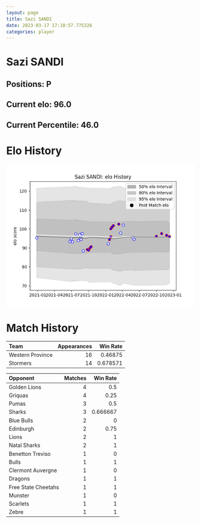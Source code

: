 ```yaml
---  
layout: page  
title: Sazi SANDI  
date: 2023-03-17 17:10:57.775326  
categories: player  
---
```

# Sazi SANDI

## Positions: P

## Current elo: 96.0

## Current Percentile: 46.0

# Elo History


![elo history](history_SaziSANDI.png)
# Match History


| Team             |   Appearances |   Win Rate |
|:-----------------|--------------:|-----------:|
| Western Province |            16 |   0.46875  |
| Stormers         |            14 |   0.678571 |

| Opponent            |   Matches |   Win Rate |
|:--------------------|----------:|-----------:|
| Golden Lions        |         4 |   0.5      |
| Griquas             |         4 |   0.25     |
| Pumas               |         3 |   0.5      |
| Sharks              |         3 |   0.666667 |
| Blue Bulls          |         2 |   0        |
| Edinburgh           |         2 |   0.75     |
| Lions               |         2 |   1        |
| Natal Sharks        |         2 |   1        |
| Benetton Treviso    |         1 |   0        |
| Bulls               |         1 |   1        |
| Clermont Auvergne   |         1 |   0        |
| Dragons             |         1 |   1        |
| Free State Cheetahs |         1 |   1        |
| Munster             |         1 |   0        |
| Scarlets            |         1 |   1        |
| Zebre               |         1 |   1        |